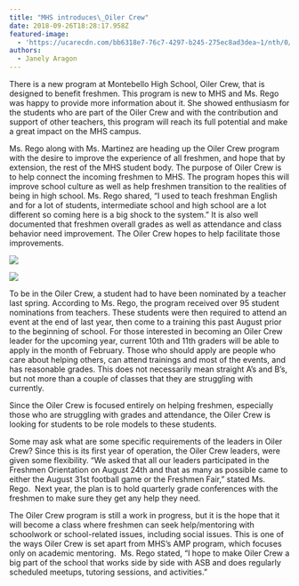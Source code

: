 ```yaml
---
title: "​MHS introduces\_Oiler Crew"
date: 2018-09-26T18:28:17.958Z
featured-image:
  - 'https://ucarecdn.com/bb6318e7-76c7-4297-b245-275ec8ad3dea~1/nth/0/'
authors:
  - Janely Aragon
---
```

There is a new program at Montebello High School, Oiler Crew, that is designed to benefit freshmen. This program is new to MHS and Ms. Rego was happy to provide more information about it. She showed enthusiasm for the students who are part of the Oiler Crew and with the contribution and support of other teachers, this program will reach its full potential and make a great impact on the MHS campus.

Ms. Rego along with Ms. Martinez are heading up the Oiler Crew program with the desire to improve the experience of all freshmen, and hope that by extension, the rest of the MHS student body. The purpose of Oiler Crew is to help connect the incoming freshmen to MHS. The program hopes this will improve school culture as well as help freshmen transition to the realities of being in high school. Ms. Rego shared, “I used to teach freshman English and for a lot of students, intermediate school and high school are a lot different so coming here is a big shock to the system.” It is also well documented that freshmen overall grades as well as attendance and class behavior need improvement. The Oiler Crew hopes to help facilitate those improvements.

![](https://ucarecdn.com/e2d623bb-25a5-49ca-bf09-4f86a026fa04~1/nth/0/)

![](https://ucarecdn.com/e4763ad6-87cc-44e8-95d2-714c903291c6~1/nth/0/)

To be in the Oiler Crew, a student had to have been nominated by a teacher last spring. According to Ms. Rego, the program received over 95 student nominations from teachers. These students were then required to attend an event at the end of last year, then come to a training this past August prior to the beginning of school. For those interested in becoming an Oiler Crew leader for the upcoming year, current 10th and 11th graders will be able to apply in the month of February. Those who should apply are people who care about helping others, can attend trainings and most of the events, and has reasonable grades. This does not necessarily mean straight A’s and B’s, but not more than a couple of classes that they are struggling with currently.

Since the Oiler Crew is focused entirely on helping freshmen, especially those who are struggling with grades and attendance, the Oiler Crew is looking for students to be role models to these students.

Some may ask what are some specific requirements of the leaders in Oiler Crew? Since this is its first year of operation, the Oiler Crew leaders, were given some flexibility. “We asked that all our leaders participated in the Freshmen Orientation on August 24th and that as many as possible came to either the August 31st football game or the Freshmen Fair,” stated Ms. Rego.  Next year, the plan is to hold quarterly grade conferences with the freshmen to make sure they get any help they need.

The Oiler Crew program is still a work in progress, but it is the hope that it will become a class where freshmen can seek help/mentoring with schoolwork or school-related issues, including social issues. This is one of the ways Oiler Crew is set apart from MHS’s AMP program, which focuses only on academic mentoring.  Ms. Rego stated, “I hope to make Oiler Crew a big part of the school that works side by side with ASB and does regularly scheduled meetups, tutoring sessions, and activities.”
